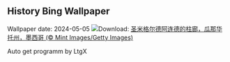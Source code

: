 ## History Bing Wallpaper
Wallpaper date: 2024-05-05
![](https://www.bing.com/th?id=OHR.SanMiguelAllende_ZH-CN1840507091_UHD.jpg&w=1000)Download: [圣米格尔德阿连德的柱廊，瓜那华托州，墨西哥 (© Mint Images/Getty Images)](https://www.bing.com/th?id=OHR.SanMiguelAllende_ZH-CN1840507091_UHD.jpg)

Auto get programm by LtgX
